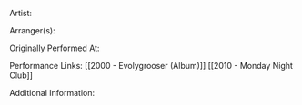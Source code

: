 Artist:

  

Arranger(s):

  

Originally Performed At:

  

Performance Links:
[[2000 - Evolygrooser (Album)]]
[[2010 - Monday Night Club]]
  

Additional Information: